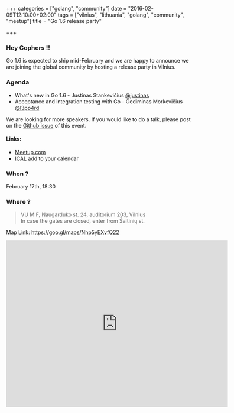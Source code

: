 +++
categories = ["golang", "community"]
date = "2016-02-09T12:10:00+02:00"
tags = ["vilnius", "lithuania", "golang", "community", "meetup"]
title = "Go 1.6 release party"

+++

### Hey Gophers !!

Go 1.6 is expected to ship mid-February
and we are happy to announce we are joining
the global community by hosting a release party in Vilnius.

### Agenda

* What's new in Go 1.6 - Justinas Stankevičius [@justinas](https://twitter.com/justinas)
* Acceptance and integration testing with Go - Gediminas Morkevičius
  [@l3pp4rd](https://twitter.com/l3pp4rd)

We are looking for more speakers. If you would like to do a talk,
please post on the
[Github issue](https://github.com/vilniusgolang/website/issues/4) of this event.

#### Links:
 - [Meetup.com](http://www.meetup.com/Vilnius-Golang/events/228751719/)
 - [ICAL](webcal://www.meetup.com/Vilnius-Golang/events/ical) add to your calendar

### When ?

February 17th, 18:30

### Where ?

> VU MIF, Naugarduko st. 24, auditorium 203, Vilnius  
> In case the gates are closed, enter from Šaltinių st.

Map Link: https://goo.gl/maps/Nhp5yEXvfQ22

<iframe src="https://www.google.com/maps/embed?pb=!1m18!1m12!1m3!1d2306.961879269887!2d25.271682815888962!3d54.67509928027892!2m3!1f0!2f0!3f0!3m2!1i1024!2i768!4f13.1!3m3!1m2!1s0x46dd946db549699f%3A0xc50ce545ac33a4ff!2sMatematikos+ir+informatikos+fakultetas%2C+VU!5e0!3m2!1slt!2sus!4v1455012854316" width="600" height="450" frameborder="0" style="border:0" allowfullscreen></iframe>
